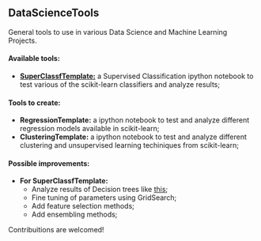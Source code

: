 ## DataScienceTools
General tools to use in various Data Science and Machine Learning Projects.

#### Available tools:
- **[SuperClassfTemplate:](https://github.com/Joao-M-Almeida/DataScienceTools/blob/master/SupervisedClassificationTemplate.ipynb)** a Supervised Classification ipython notebook to test various of the scikit-learn classifiers and analyze results;

#### Tools to create:
- **RegressionTemplate:** a ipython notebook to test and analyze different regression models available in scikit-learn;
- **ClusteringTemplate:** a ipython notebook to test and analyze different clustering and unsupervised learning techiniques from scikit-learn;

#### Possible improvements:
- **For SuperClassfTemplate:**
  - Analyze results of Decision trees like [this](http://scikit-learn.org/stable/modules/tree.html#classification);  
  - Fine tuning of parameters using GridSearch;
  - Add feature selection methods;
  - Add ensembling methods;

Contribuitions are welcomed!
